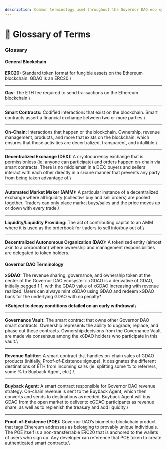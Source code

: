 ```yaml
---
description: Common terminology used throughout the Governor DAO eco system
---
```


# 📓 Glossary of Terms

### **Glossary**

#### **General Blockchain**

**ERC20:** Standard token format for fungible assets on the Ethereum blockchain. GDAO is an ERC20.\
****

**Gas:** The ETH fee required to send transactions on the Ethereum blockchain.\
****

**Smart Contracts:** Codified interactions that exist on the blockchain. Smart contracts assert a financial exchange between two or more parties.\
****

**On-Chain:** Interactions that happen on the blockchain. Ownership, revenue management, products, and more that exists on the blockchain: which ensures that those activities are decentralized, transparent, and infallible.\
****

**Decentralized Exchange (DEX):** A cryptocurrency exchange that is permissionless (ie: anyone can participate) and orders happen on-chain via smart contracts. There is no middleman in a DEX: buyers and sellers interact with each other directly in a secure manner that prevents any party from being taken advantage of.\
****

**Automated Market Maker (AMM):** A particular instance of a decentralized exchange where all liquidity (collective buy and sell orders) are pooled together. Traders can only place market buys/sales and the price moves up or down with every trade.\
****

**Liquidity/Liquidity Providing:** The act of contributing capital to an AMM where it is used as the orderbook for traders to sell into/buy out of.\
****

**Decentralized Autonomous Organization (DAO):** A tokenized entity (almost akin to a corporation) where ownership and management responsibilities are delegated to token holders.

#### **Governor DAO Terminology**

**xGDAO:** The revenue sharing, governance, and ownership token at the center of the Governor DAO ecosystem. xGDAO is a derivative of GDAO, initially pegged 1:1, with the GDAO value of xGDAO increasing with revenue realized. Users can always mint xGDAO using GDAO and redeem xGDAO back for the underlying GDAO with no penalty\*

**\*Subject to decay conditions detailed on an early withdrawal**\
****

**Governance Vault:** The smart contract that owns other Governor DAO smart contracts. Ownership represents the ability to upgrade, replace, and phase out these contracts. Ownership decisions from the Governance Vault are made via consensus among the xGDAO holders who participate in this vault.\
****

**Revenue Splitter:** A smart contract that handles on-chain sales of GDAO products (initially, Proof-of-Existence signups). It designates the different destinations of ETH from incoming sales (ie: splitting some % to referrers, some % to Buyback Agent, etc.).\
****

**Buyback Agent:** A smart contract responsible for Governor DAO revenue strategy. On-chain revenue is sent to the Buyback Agent, which then converts and sends to destinations as needed. Buyback Agent will buy GDAO from the open market to deliver to xGDAO participants as revenue share, as well as to replenish the treasury and add liquidity.\
****

**Proof-of-Existence (POE):** Governor DAO’s biometric blockchain product that tags Ethereum addresses as belonging to provably unique individuals. The POE itself is a non-transferrable ERC20 that is anchored to the wallets of users who sign up. Any developer can reference that POE token to create authenticated smart contracts.\
